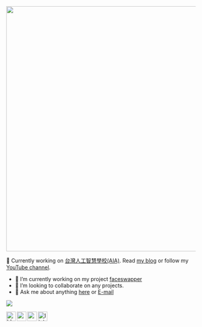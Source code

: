 <img width="650px" src="https://i.imgur.com/vmRq6TO.gif" />




👋 Currently working on [台灣人工智慧學校(AIA)](https://aiacademy.tw/). Read [my blog](https://andy6804tw.github.io/) or follow my [YouTube channel](https://www.youtube.com/channel/UCSNPCGvMYEV-yIXAVt3FA5A).

- 🔭 I’m currently working on my project [faceswapper](https://github.com/andy6804tw/faceswapper)
- 👯 I’m looking to collaborate on any projects.
- 💬 Ask me about anything [here](https://github.com/andy6804tw/andy6804tw/issues) or [E-mail](mailto:andy6804tw@yahoo.com.tw)

![](https://visitor-badge.glitch.me/badge?page_id=andy6804tw/andy6804tw)

<a href="https://andy6804tw.github.io/">
  <img align="left" alt="blog" width="25px" src="https://cdn3.iconfinder.com/data/icons/picons-social/57/65-blogger-512.png" />
</a>
<a href="https://www.youtube.com/channel/UCSNPCGvMYEV-yIXAVt3FA5A">
  <img align="left" alt="youtube" width="25px" src="https://cdn0.iconfinder.com/data/icons/social-media-2091/100/social-16-512.png" />
</a>
<a href="https://medium.com/@andy6804tw">
  <img align="left" alt="medium" width="25px" src="https://cdn4.iconfinder.com/data/icons/picons-social/57/53-medium-2-256.png" />
</a>
<a href="https://www.linkedin.com/in/yi-lin-tsai-105960134/">
  <img align="left" alt="linkedin" width="25px" src="https://cdn3.iconfinder.com/data/icons/social-network-icon/112/linkedin-512.png" />
</a>
<br>


